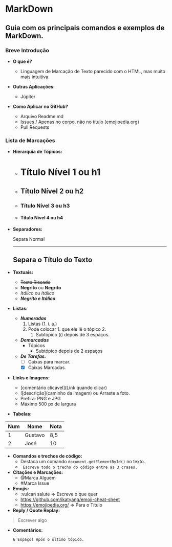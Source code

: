 # MarkDown
## Guia com os principais comandos e exemplos de MarkDown.
### Breve Introdução
* __O que é?__
  * Linguagem de Marcação de Texto parecido com o HTML, mas muito mais intuitiva.
* __Outras Aplicações:__
  * Júpiter

* __Como Aplicar no GitHub?__
  * Arquivo Readme.md
  * Issues / Apenas no corpo, não no título (emojipedia.org)
  * Pull Requests

### Lista de Marcações 
* __Hierarquia de Tópicos:__
  * # Título Nível 1 ou h1
  * ## Título Nível 2 ou h2
  * ### Título Nível 3 ou h3
  * #### Título Nível 4 ou h4
* __Separadores:__
    
    Separa Normal
    ***
    Separa o Título do Texto
    ---
* __Textuais:__
  * ~~Texto Riscado~~
  * **Negrito** ou __Negrito__
  * *Itálico* ou _Itálico_
  * __*Negrito e Itálico*__
* __Listas:__
  * __*Numeradas*__    
      1. Listas (1. i. a.)
      1. Pode colocar 1. que ele lê o tópico 2.
         1. Subtópico (i) depois de 3 espaços.
  * __*Demarcadas*__    
    - Tópicos 
      * Subtópico depois de 2 espaços
  * __*De Tarefas.*__  
    * [ ] Caixas para marcar.
    * [x] Caixas Marcadas. 
* __Links e Imagens:__
  * [comentário clicável](Link quando clicar)
  * ![descrição](caminho da imagem) ou Arraste a foto.
  * Prefira: PNG e JPG
  * Máximo 500 px de largura
* __Tabelas:__

Num | Nome | Nota
--- | --- | ---
1 | Gustavo | 8,5
2 | José | 10


* __Comandos e trechos de código:__
  * Destaca um comando `document.getElementById()` no texto.
  * ``` Escreve todo o trecho do código entre as 3 crases.```
* __Citações e Marcações:__
  * @Marca Alguem
  * #Marca Issue
* __Emojis:__
  * :vulcan salute   => Escreve o que quer 
  * https://github.com/ikatyang/emoji-cheat-sheet
  * https://emojipedia.org/  => Para o Título
* __Reply / Quote Replay:__
> Escrever algo
* __Comentários:__

      6 Espaços Após o último tópico.
